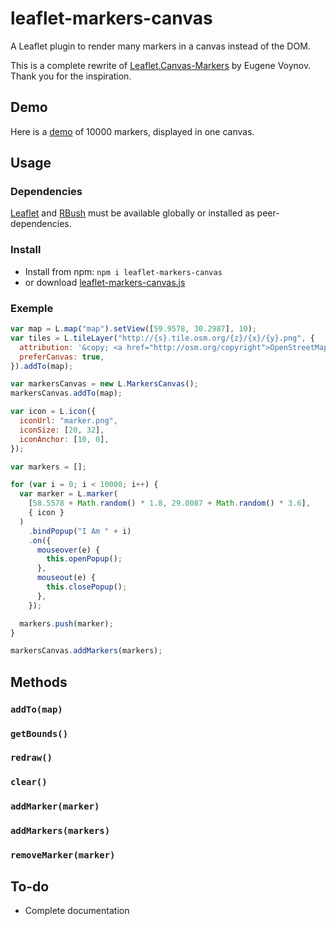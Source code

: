 # leaflet-markers-canvas

A Leaflet plugin to render many markers in a canvas instead of the DOM.

This is a complete rewrite of [Leaflet.Canvas-Markers](https://github.com/eJuke/Leaflet.Canvas-Markers) by Eugene Voynov. Thank you for the inspiration.

## Demo

Here is a [demo](https://francoisromain.github.io/leaflet-markers-canvas/examples/) of 10000 markers, displayed in one canvas.

## Usage

### Dependencies

[Leaflet](https://leafletjs.com/) and [RBush](https://github.com/mourner/rbush) must be available globally or installed as peer-dependencies.

### Install

- Install from npm: `npm i leaflet-markers-canvas`
- or download [leaflet-markers-canvas.js](https://github.com/francoisromain/leaflet-markers-canvas/blob/master/dist/leaflet-markers-canvas.js)

### Exemple

```js
var map = L.map("map").setView([59.9578, 30.2987], 10);
var tiles = L.tileLayer("http://{s}.tile.osm.org/{z}/{x}/{y}.png", {
  attribution: '&copy; <a href="http://osm.org/copyright">OpenStreetMap</a>',
  preferCanvas: true,
}).addTo(map);

var markersCanvas = new L.MarkersCanvas();
markersCanvas.addTo(map);

var icon = L.icon({
  iconUrl: "marker.png",
  iconSize: [20, 32],
  iconAnchor: [10, 0],
});

var markers = [];

for (var i = 0; i < 10000; i++) {
  var marker = L.marker(
    [58.5578 + Math.random() * 1.8, 29.0087 + Math.random() * 3.6],
    { icon }
  )
    .bindPopup("I Am " + i)
    .on({
      mouseover(e) {
        this.openPopup();
      },
      mouseout(e) {
        this.closePopup();
      },
    });

  markers.push(marker);
}

markersCanvas.addMarkers(markers);
```

## Methods

### `addTo(map)`

### `getBounds()`

### `redraw()`

### `clear()`

### `addMarker(marker)`

### `addMarkers(markers)`

### `removeMarker(marker)`

## To-do

- Complete documentation
